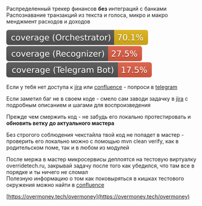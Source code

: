 Распределенный трекер финансов **без** интеграций с банками  
Распознавание транзакций из текста и голоса, микро и макро менджмент расходов и доходов  



![orchestrator-coverage](https://raw.githubusercontent.com/nekromant322/OverMoney/badges-branch/.github/badges/jacoco_orchestrator.svg)
![recognizer-coverage](https://raw.githubusercontent.com/nekromant322/OverMoney/badges-branch/.github/badges/jacoco_recognizer.svg)
![telegram-bot-coverage](https://raw.githubusercontent.com/nekromant322/OverMoney/badges-branch/.github/badges/jacoco_telegram_bot.svg)

Если у тебя нет доступа к [jira](https://override-platform.atlassian.net/jira/software/c/projects/OV/boards/2) или [confluence](https://override-platform.atlassian.net/wiki/spaces/O/pages/28278785/Starter+guide) - попроси в [telegram](https://t.me/Marandyuk_Anatolii)

Если заметил баг не в своем коде - смело сам заводи задачку в [jira](https://override-platform.atlassian.net/jira/software/c/projects/OV/boards/2) с подробным описанием и шагами для воспроизведения  

Прежде чем смержить код - не забудь его локально протестировать и **обновить ветку до актуального мастера**

Без строгого соблюдения чекстайла твой код не попадет в мастер - проверить его локально можно с помощью mvn clean verify, как в родительском поме, так и в любом из модулей

После мержа в мастер микросервисы деплоятся на тестовую виртуалку overridetech.ru, закрывай задачу после того как убедился, что там все в порядке и ты ничего не сломал  
Полезную информацию о том как поковыряться в кишках тестового окружения можно найти в [confluence](https://override-platform.atlassian.net/wiki/spaces/O/pages/28344321)

[https://overmoney.tech/overmoney](https://overmoney.tech/overmoney)





